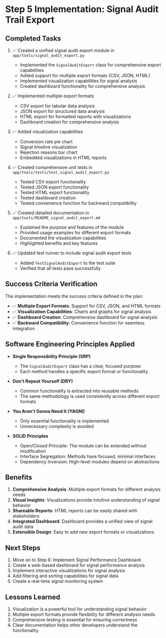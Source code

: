 # Step 5 Implementation: Signal Audit Trail Export

## Completed Tasks

1. ✅ Created a unified signal audit export module in `app/tools/signal_audit_export.py`
   - Implemented the `SignalAuditExport` class for comprehensive export capabilities
   - Added support for multiple export formats (CSV, JSON, HTML)
   - Implemented visualization capabilities for signal analysis
   - Created dashboard functionality for comprehensive analysis

2. ✅ Implemented multiple export formats
   - CSV export for tabular data analysis
   - JSON export for structured data analysis
   - HTML export for formatted reports with visualizations
   - Dashboard creation for comprehensive analysis

3. ✅ Added visualization capabilities
   - Conversion rate pie chart
   - Signal timeline visualization
   - Rejection reasons bar chart
   - Embedded visualizations in HTML reports

4. ✅ Created comprehensive unit tests in `app/tools/tests/test_signal_audit_export.py`
   - Tested CSV export functionality
   - Tested JSON export functionality
   - Tested HTML export functionality
   - Tested dashboard creation
   - Tested convenience function for backward compatibility

5. ✅ Created detailed documentation in `app/tools/README_signal_audit_export.md`
   - Explained the purpose and features of the module
   - Provided usage examples for different export formats
   - Documented the visualization capabilities
   - Highlighted benefits and key features

6. ✅ Updated test runner to include signal audit export tests
   - Added `TestSignalAuditExport` to the test suite
   - Verified that all tests pass successfully

## Success Criteria Verification

The implementation meets the success criteria defined in the plan:

- ✅ **Multiple Export Formats**: Support for CSV, JSON, and HTML formats
- ✅ **Visualization Capabilities**: Charts and graphs for signal analysis
- ✅ **Dashboard Creation**: Comprehensive dashboard for signal analysis
- ✅ **Backward Compatibility**: Convenience function for seamless integration

## Software Engineering Principles Applied

- **Single Responsibility Principle (SRP)**
  - The `SignalAuditExport` class has a clear, focused purpose
  - Each method handles a specific export format or functionality

- **Don't Repeat Yourself (DRY)**
  - Common functionality is extracted into reusable methods
  - The same methodology is used consistently across different export formats

- **You Aren't Gonna Need It (YAGNI)**
  - Only essential functionality is implemented
  - Unnecessary complexity is avoided

- **SOLID Principles**
  - Open/Closed Principle: The module can be extended without modification
  - Interface Segregation: Methods have focused, minimal interfaces
  - Dependency Inversion: High-level modules depend on abstractions

## Benefits

1. **Comprehensive Analysis**: Multiple export formats for different analysis needs
2. **Visual Insights**: Visualizations provide intuitive understanding of signal behavior
3. **Shareable Reports**: HTML reports can be easily shared with stakeholders
4. **Integrated Dashboard**: Dashboard provides a unified view of signal audit data
5. **Extensible Design**: Easy to add new export formats or visualizations

## Next Steps

1. Move on to Step 6: Implement Signal Performance Dashboard
2. Create a web-based dashboard for signal performance analysis
3. Implement interactive visualizations for signal analysis
4. Add filtering and sorting capabilities for signal data
5. Create a real-time signal monitoring system

## Lessons Learned

1. Visualization is a powerful tool for understanding signal behavior
2. Multiple export formats provide flexibility for different analysis needs
3. Comprehensive testing is essential for ensuring correctness
4. Clear documentation helps other developers understand the functionality